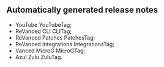 ## Automatically generated release notes

* YouTube YouTubeTag;
* ReVanced CLI CLITag;
* ReVanced Patches PatchesTag;
* ReVanced Integrations IntegrationsTag;
* Vanced MicroG MicroGTag;
* Azul Zulu ZuluTag.
